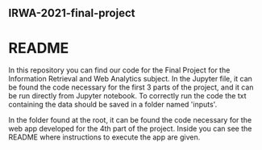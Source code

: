 ## IRWA-2021-final-project

# README

In this repository you can find our code for the Final Project for the Information Retrieval and Web Analytics subject. In the Jupyter file, it can be found the code necessary for the first 3 parts of the project, and it can be run directly from Jupyter notebook. To correctly run the code the txt containing the data should be saved in a folder named 'inputs'. 

In the folder found at the root, it can be found the code necessary for the web app developed for the 4th part of the project. Inside you can see the README where instructions to execute the app are given.
